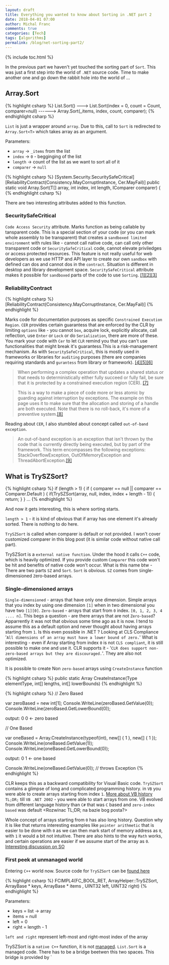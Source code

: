 ```yaml
---
layout: draft
title: Everything you wanted to know about Sorting in .NET part 2
date: 2018-04-01 07:00
author: Michal Franc
comments: true
categories: [Tech]
tags: [algorithms]
permalink: /blog/net-sorting-part2/
---
```

{% include toc.html %}

In the previous part we haven't yet touched the sorting part of `Sort`. This was just a first step into the world of `.NET` source code. Time to make another one and go down the rabbit hole into the world of ...

## Array.Sort

{% highlight csharp %}
List<T>.Sort()
---> List<T>.Sort(index = 0, count = Count, comparer=null)
------> Array.Sort<T>(_items, index, count, comparer);
{% endhighlight csharp %}

`List` is just a wrapper around `array`. Due to this, call to `Sort` is redirected to `Array.Sort<T>` which takes array as an argument. 

Parameters:

- `array` -> `_items` from the list
- `index` -> `0` - begginging of the list
- `length` -> count of the list as we want to sort all of it
- `comparer` -> `null`

{% highlight csharp %}
[System.Security.SecuritySafeCritical]
[ReliabilityContract(Consistency.MayCorruptInstance, Cer.MayFail)]
public static void Array.Sort<T>(T[] array, int index, int length, IComparer<T> comparer) {
{% endhighlight csharp %}

There are two interesting attributes added to this function.


### SecuritySafeCritical
`Code Access Security` attribute. Marks function as being callable by tansparent code. This is a special section of your code (or you can mark whole assembly to be transparent) that creates a `sandboxed limited environment` with rules like - cannot call native code, can call only other transparent code or `SecuritySafeCritical` code, cannot elevate priviledges or access protected resources. This feature is not really useful for web developers as we use HTTP and API layer to create our own `sandbox` with defined can dos and cannot dos in the `contract`. Situation is different in desktop and library development space. `SecuritySafeCritical` attribute makes it possible for `sandboxed` parts of the code to use `Sorting`.
[\[1\]][securitytransparentcode][\[2\]][security][\[3\]][cas]

[array-sort]:https://referencesource.microsoft.com/#mscorlib/system/array.cs,54496ee33e3b155a
[security]:https://docs.microsoft.com/en-us/dotnet/framework/misc/security-transparent-code-level-2
[cas]:https://docs.microsoft.com/en-us/dotnet/framework/misc/code-access-security-basics
[securitytransparentcode]:https://docs.microsoft.com/en-us/dotnet/framework/misc/code-access-security-basics

### ReliabilityContract

{% highlight csharp %}
[ReliabilityContract(Consistency.MayCorruptInstance, Cer.MayFail)]
{% endhighlight %}

Marks code for documentation purposes as specific `Constrained Execution Region`. `CER` provides certain guarantess that are enforced by the CLR by limiting `options` like - you cannot `box`, acquire lock, explicitly allocate, call reflection, use `Enter` or `Lock` or do `Serialization`, there are more of these. You mark your code with `Cer` to let `CLR` remind you that you can't use functionalities that might break it's guarantess.This is a risk-management mechanism. As with `SecuritySafeCritical`, this is mostly used in frameworks or libraries for `auditing` purposes (there are companies requiring standards and `gurantess` from library or framework). [\[4\]][cre][\[5\]][cre-so][\[6\]][cre-example]

> When performing a complex operation that updates a shared status or that needs to deterministically either fully succeed or fully fail, be sure that it is protected by a constrained execution region (CER). [\[7\]][cer-practices]

> This is a way to make a piece of code more or less atomic by guarding against interruption by exceptions. The example on this page uses it to make sure that the allocation and storing of a handle are both executed. Note that there is no roll-back, it's more of a preventive system.[\[8\]][cer-so-explanation]

Reading about `CER`, I also stumbled about concept called `out-of-band exception`. 

> An out-of-band exception is an exception that isn't thrown by the code that is currently directly being executed, but by part of the framework. This term encompasses the following exceptions: StackOverflowException, OutOfMemoryException and ThreadAbortException.[\[9\]][cer-out-of-band]

[cre]:https://docs.microsoft.com/en-us/dotnet/framework/performance/constrained-execution-regions
[cre-so]:https://stackoverflow.com/questions/748319/what-does-reliabilitycontractattribute-do
[cre-example]:https://docs.microsoft.com/en-us/dotnet/api/system.runtime.constrainedexecution.reliabilitycontractattribute.-ctor?view=netframework-4.7.2
[cer-practices]:https://docs.microsoft.com/en-us/dotnet/framework/performance/reliability-best-practices#protect-critical-operations-with-constrained-execution-regions-and-reliability-contracts
[cer-so-explanation]: https://stackoverflow.com/a/747680/104135
[cer-out-of-band]: https://stackoverflow.com/questions/747551/difference-between-critical-section-critical-region-and-constrained-execut#comment3611344_747680

## What is TrySZSort?

{% highlight csharp %}
if (length > 1) {
    if ( comparer == null || comparer == Comparer<T>.Default ) {
        if(TrySZSort(array, null, index, index + length - 1)) {
            return;
        }
    }
...
{% endhighlight %}

And now it gets interesting, this is where sorting starts. 

`length > 1` - it is kind of obvious that if array has one element it's already sorted. There is nothing to do here.

`TrySZSort` is called when comparer is default or not provided. I won't cover customized comparer in this blog post (it is similar code without native call part).


TrySZSort is a `external native function`. Under the hood it calls `C++` code, which is heavily optimized. If you provide custom `Comparer` this code won't be hit and benefits of native code won't occur. What is this name btw - There are two parts `SZ` and `Sort`. `Sort` is obvious. `SZ` comes from `S`ingle-dimensioned `Z`ero-based arrays.

### Single-dimensioned arrays

`Single-dimensioned` - arrays that have only one dimension. Simple arrays that you index by using one dimension `[1]` when in two dimensional you have two `[1][0]`. `Zero-based` - arrays that start from `0` index. `[0, 1, 2, 3, 4 .... n]`. This begs a question - are there arrays that are not `Zero-based`? Apparrently it was not that obvious some time ago as it is now. I tend to assume this as a default option and never thought about having arrays starting from `1`. Is this even possible in .NET
? Looking at CLS Compliance '`All dimensions of an array must have a lower bound of zero.`' What is interesting - even if Array starting from index `0` is not `CLS compliant`, it is still possible to make one and use it. CLR supports it -  '`CLR does support non-zero-based arrays but they are discouraged.`'. They are also not optimized.

[cls-compliance]:(https://docs.microsoft.com/en-us/dotnet/standard/language-independence-and-language-independent-components#arrays)

It is possible to create Non `zero-based` arrays using `CreateInstance` function

{% highlight csharp %}
public static Array CreateInstance(Type elementType, int[] lengths, int[] lowerBounds)
{% endhighlight %}

{% highlight csharp %}
// Zero Based

var zeroBased = new int[1];
Console.WriteLine(zeroBased.GetValue(0));
Console.WriteLine(zeroBased.GetLowerBound(0));

output:
0
0 <- zero based

// One Based

var oneBased = Array.CreateInstance(typeof(int), new[] { 1 }, new[] { 1 });
Console.WriteLine(oneBased.GetValue(1));
Console.WriteLine(oneBased.GetLowerBound(0));

output:
0
1 <- one based

Console.WriteLine(oneBased.GetValue(0)); // throws Exception
{% endhighlight %}

CLR keeps this as a backward compatibility for Visual Basic code. `TrySZSort` contains a glimpse of long and complicated programming history. in `VB` you were able to create arrays starting from index `1`. [More about VB history][vb-non-zero]
`TL;DR;` till `VB .NET 2002` - you were able to start arrays from one. VB evolved from different language history than `C#` that was `C` based and `zero-index based` was default <Rozwinac TL;DR; na bazie bog posta?>

[vb-non-zero]:(http://www.panopticoncentral.net/2004/03/17/non-zero-lower-bounded-arrays-the-other-side-of-the-coin)

Whole concept of arrays starting from `0` has also long history. Question why it is like that returns interesting examples like `pointer arithmetic` that is easier to be done with `0` as we can then mark start of memory address as `0`, with `1` it would a bit not intuitive. There are also hints to the way `Math` works, and certain operations are easier if we assume start of the array as `0`. [Interesting discussion on SO][1-based-array-discussion] <przydaloby sie rozwinieccie>

[1-based-array-discussion]:(https://softwareengineering.stackexchange.com/questions/110804/why-are-zero-based-arrays-the-norm)

### First peek at unmanaged world

Entering `C++` world now. Source code for `TrySZSort` can be [found here][tryszsort-source]

[tryszsort-source]:(https://github.com/dotnet/coreclr/blob/master/src/classlibnative/bcltype/arrayhelpers.cpp#L268)

{% highlight csharp %}
FCIMPL4(FC_BOOL_RET, ArrayHelper::TrySZSort, ArrayBase * keys, ArrayBase * items
, UINT32 left, UINT32 right)
{% endhighlight %}

Parameters:

* keys = list -> array
* items = null
* left = 0
* right = length - 1

`left and right` represent left-most and right-most index of the array

TrySZSort is a `native C++` function, it is not [managed][managed-code]. `List.Sort` is a managed code. There has to be a bridge beetwen this two spaces. This bridge is provided by `

[managed-code]:(https://docs.microsoft.com/en-us/dotnet/standard/managed-code)
